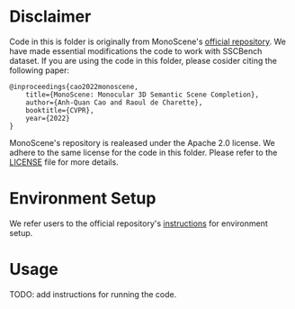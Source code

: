 # Disclaimer
Code in this is folder is originally from MonoScene's [official repository](https://github.com/astra-vision/MonoScene). We have made essential modifications the code to work with SSCBench dataset. If you are using the code in this folder, please cosider citing the following paper:
```
@inproceedings{cao2022monoscene,
    title={MonoScene: Monocular 3D Semantic Scene Completion}, 
    author={Anh-Quan Cao and Raoul de Charette},
    booktitle={CVPR},
    year={2022}
}
```
MonoScene's repository is realeased under the Apache 2.0 license. We adhere to the same license for the code in this folder. Please refer to the [LICENSE](./LICENSE) file for more details.

# Environment Setup
We refer users to the official repository's [instructions](https://github.com/astra-vision/MonoScene#installation) for environment setup. 

# Usage
TODO: add instructions for running the code.